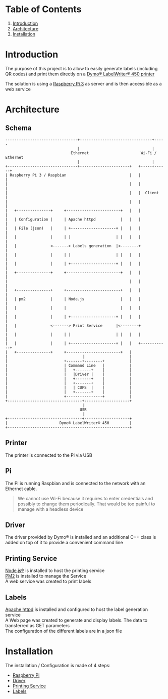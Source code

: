 # Table of Contents
1. [Introduction](#Introduction)
2. [Architecture](#Architecture)
3. [Installation](#Installation)

# Introduction
The purpose of this project is to allow to easily generate labels (including QR codes) and print them directly on a [Dymo® LabelWriter® 450 printer](http://www.dymo.com/en-US/labelwriter-450-label-printer)

The solution is using a [Raspberry Pi 3](https://www.raspberrypi.org/products/raspberry-pi-3-model-b/) as server and is then accessible as a web service


# Architecture
## Schema
    --------------------------------+--------------------------------+-----
                                    |                                |
                                 Ethernet                       Wi-Fi / Ethernet
                                    |                                |
    +-------------------------------+----------------------+   +-----+------+
    | Raspberry Pi 3 / Raspbian                            |   |            |
    |                                                      |   |            |
    |                                                      |   |  Client    |
    |                                                      |   |            |
    |   +---------------+     +------------------------+   |   |            |
    |   | Configuration |     | Apache httpd           |   |   |            |
    |   | File (json)   |     | +--------------------+ |   |   |            |
    |   |               |     | |                    | |   |   |            |
    |   |               <-------> Labels generation  |<--------+            |
    |   |               |     | |                    | |   |   |            |
    |   |               |     | +--------------------+ |   |   |            |
    |   +---------------+     +------------------------+   |   |            |
    |                                                      |   |            |
    |   +---------------+     +------------------------+   |   |            |
    |   | pm2           |     | Node.js                |   |   |            |
    |   |               |     |                        |   |   |            |
    |   |               |     | +--------------------+ |   |   |            |
    |   |               <-------> Print Service      |<--------+            |
    |   |               |     | |                    | |   |   |            |
    |   |               |     | +--------------------+ |   |   +------------+
    |   +---------------+     +------------------------+   |
    |                                 |                    |
    |                         +-------+--------+           |
    |                         | Command Line   |           |
    |                         |   +-------+    |           |
    |                         |   |Driver |    |           |
    |                         |   +-------+    |           |
    |                         |   +-------+    |           |
    |                         |   | CUPS  |    |           |
    |                         |   +-------+    |           |
    |                         +----------------+           |
    +---------------------------------+--------------------+
                                      |
                                     USB
                                      |
    +---------------------------------+--------------------+
    |                       Dymo® LabelWriter® 450         |
    +------------------------------------------------------+

## Printer
The printer is connected to the Pi via USB

## Pi
The Pi is running Raspbian and is connected to the network with an Ethernet cable.  
> We cannot use Wi-Fi because it requires to enter credentials and possibly to change them periodically. That would be too painful to manage with a headless device  

## Driver
The driver provided by Dymo® is installed and an additional C++ class is added on top of it to provide a convenient command line

## Printing Service
[Node.js®](https://nodejs.org/en/) is installed to host the printing service  
[PM2](http://pm2.keymetrics.io) is installed to manage the Service  
A web service was created to print labels  

## Labels
[Apache httpd](https://httpd.apache.org) is installed and configured to host the label generation service  
A Web page was created to generate and display labels. The data to transferred as GET parameters  
The configuration of the different labels are in a json file  

# Installation
The installation / Configuration is made of 4 steps:
+ [Raspberry Pi](./pi)
+ [Driver](./driver)
+ [Printing Service](./service)
+ [Labels](./www)
